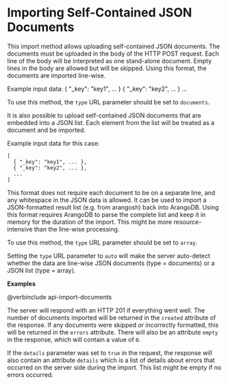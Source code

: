 <a name="importing_self-contained_json_documents"></a>
# Importing Self-Contained JSON Documents

This import method allows uploading self-contained JSON documents. The documents
must be uploaded in the body of the HTTP POST request. Each line of the body
will be interpreted as one stand-alone document. Empty lines in the body are
allowed but will be skipped. Using this format, the documents are imported
line-wise.

Example input data:
    { "_key": "key1", ... }
    { "_key": "key2", ... }
    ...

To use this method, the `type` URL parameter should be set to `documents`.

It is also possible to upload self-contained JSON documents that are embedded
into a JSON list. Each element from the list will be treated as a document and
be imported.

Example input data for this case:

    [
      { "_key": "key1", ... },
      { "_key": "key2", ... },
      ...
    ]

This format does not require each document to be on a separate line, and any
whitespace in the JSON data is allowed. It can be used to import a
JSON-formatted result list (e.g. from arangosh) back into ArangoDB.  Using this
format requires ArangoDB to parse the complete list and keep it in memory for
the duration of the import. This might be more resource-intensive than the
line-wise processing.

To use this method, the `type` URL parameter should be set to `array`.

Setting the `type` URL parameter to `auto` will make the server auto-detect whether
the data are line-wise JSON documents (type = documents) or a JSON list (type = array).

__Examples__


@verbinclude api-import-documents

The server will respond with an HTTP 201 if everything went well. The number of
documents imported will be returned in the `created` attribute of the
response. If any documents were skipped or incorrectly formatted, this will be
returned in the `errors` attribute. There will also be an attribute `empty` in 
the response, which will contain a value of `0`.

If the `details` parameter was set to `true` in the request, the response will 
also contain an attribute `details` which is a list of details about errors that
occurred on the server side during the import. This list might be empty if no
errors occurred.


